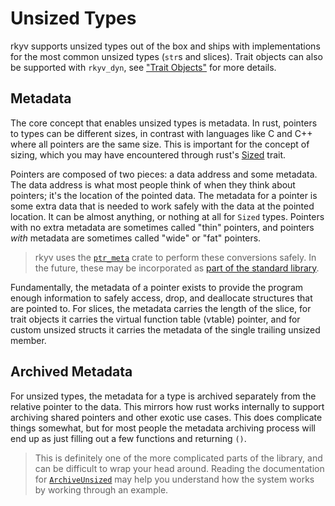 # Unsized Types

rkyv supports unsized types out of the box and ships with implementations for the most common
unsized types (`str`s and slices). Trait objects can also be supported with `rkyv_dyn`, see
["Trait Objects"](trait_objects.html) for more details.

## Metadata

The core concept that enables unsized types is metadata. In rust, pointers to types can be different
sizes, in contrast with languages like C and C++ where all pointers are the same size. This is
important for the concept of sizing, which you may have encountered through rust's
[Sized](https://doc.rust-lang.org/std/marker/trait.Sized.html) trait.

Pointers are composed of two pieces: a data address and some metadata. The data address is what most
people think of when they think about pointers; it's the location of the pointed data. The metadata
for a pointer is some extra data that is needed to work safely with the data at the pointed
location. It can be almost anything, or nothing at all for `Sized` types. Pointers with no extra
metadata are sometimes called "thin" pointers, and pointers _with_ metadata are sometimes called
"wide" or "fat" pointers.

> rkyv uses the [`ptr_meta`](https://docs.rs/ptr_meta) crate to perform these conversions safely. In
> the future, these may be incorporated as
> [part of the standard library](https://rust-lang.github.io/rfcs/2580-ptr-meta.html).

Fundamentally, the metadata of a pointer exists to provide the program enough information to safely
access, drop, and deallocate structures that are pointed to. For slices, the metadata carries the
length of the slice, for trait objects it carries the virtual function table (vtable) pointer, and
for custom unsized structs it carries the metadata of the single trailing unsized member.

## Archived Metadata

For unsized types, the metadata for a type is archived separately from the relative pointer to the
data. This mirrors how rust works internally to support archiving shared pointers and other exotic
use cases. This does complicate things somewhat, but for most people the metadata archiving process
will end up as just filling out a few functions and returning `()`.

> This is definitely one of the more complicated parts of the library, and can be difficult to wrap
> your head around. Reading the documentation for
> [`ArchiveUnsized`](https://docs.rs/rkyv/latest/rkyv/trait.ArchiveUnsized.html) may help you
> understand how the system works by working through an example.
